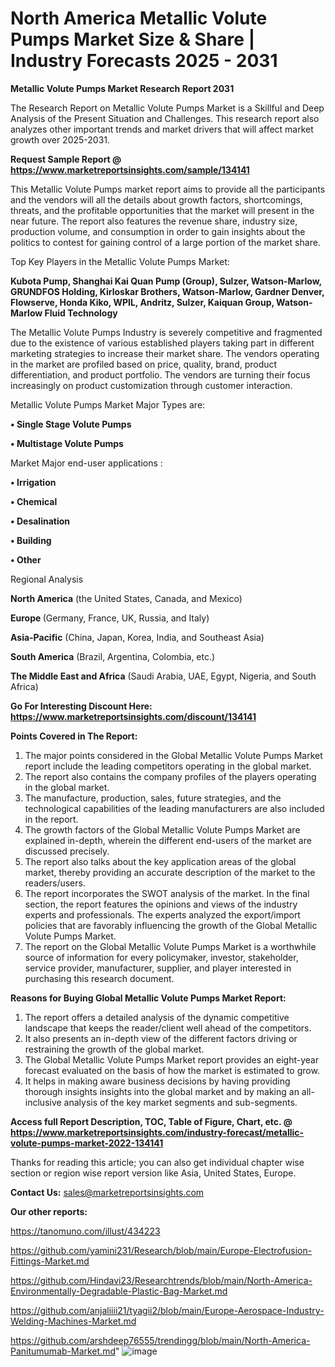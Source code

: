 # North America Metallic Volute Pumps Market Size & Share | Industry Forecasts 2025 - 2031

<strong>Metallic Volute Pumps Market Research Report 2031</strong>

The Research Report on Metallic Volute Pumps Market is a Skillful and Deep Analysis of the Present Situation and Challenges. This research report also analyzes other important trends and market drivers that will affect market growth over 2025-2031.

<strong>Request Sample Report @ <a href=https://www.marketreportsinsights.com/sample/134141>https://www.marketreportsinsights.com/sample/134141</a></strong>

This Metallic Volute Pumps market report aims to provide all the participants and the vendors will all the details about growth factors, shortcomings, threats, and the profitable opportunities that the market will present in the near future. The report also features the revenue share, industry size, production volume, and consumption in order to gain insights about the politics to contest for gaining control of a large portion of the market share.

Top Key Players in the Metallic Volute Pumps Market:

<strong>Kubota Pump, Shanghai Kai Quan Pump (Group), Sulzer, Watson-Marlow, GRUNDFOS Holding, Kirloskar Brothers, Watson-Marlow, Gardner Denver, Flowserve, Honda Kiko, WPIL, Andritz, Sulzer, Kaiquan Group, Watson-Marlow Fluid Technology</strong>

The Metallic Volute Pumps Industry is severely competitive and fragmented due to the existence of various established players taking part in different marketing strategies to increase their market share. The vendors operating in the market are profiled based on price, quality, brand, product differentiation, and product portfolio. The vendors are turning their focus increasingly on product customization through customer interaction.

Metallic Volute Pumps Market Major Types are:

<strong>• Single Stage Volute Pumps

• Multistage Volute Pumps</strong>

Market Major end-user applications :

<strong>• Irrigation

• Chemical

• Desalination

• Building

• Other</strong>

Regional Analysis

</u><strong><b>North America</b></strong> (the United States, Canada, and Mexico)

<strong><b>Europe </b></strong>(Germany, France, UK, Russia, and Italy)

<strong><b>Asia-Pacific</b></strong> (China, Japan, Korea, India, and Southeast Asia)

<strong><b>South America</b></strong> (Brazil, Argentina, Colombia, etc.)

<strong><b>The Middle East and Africa</b></strong> (Saudi Arabia, UAE, Egypt, Nigeria, and South Africa)

<strong>Go For Interesting Discount Here: <a href=https://www.marketreportsinsights.com/discount/134141>https://www.marketreportsinsights.com/discount/134141</a></strong>

<strong>Points Covered in The Report:</strong>
<ol>
  <li>The major points considered in the Global Metallic Volute Pumps Market report include the leading competitors operating in the global market.</li>
  <li>The report also contains the company profiles of the players operating in the global market.</li>
  <li>The manufacture, production, sales, future strategies, and the technological capabilities of the leading manufacturers are also included in the report.</li>
  <li>The growth factors of the Global Metallic Volute Pumps Market are explained in-depth, wherein the different end-users of the market are discussed precisely.</li>
  <li>The report also talks about the key application areas of the global market, thereby providing an accurate description of the market to the readers/users.</li>
  <li>The report incorporates the SWOT analysis of the market. In the final section, the report features the opinions and views of the industry experts and professionals. The experts analyzed the export/import policies that are favorably influencing the growth of the Global Metallic Volute Pumps Market.</li>
  <li>The report on the Global Metallic Volute Pumps Market is a worthwhile source of information for every policymaker, investor, stakeholder, service provider, manufacturer, supplier, and player interested in purchasing this research document.</li>
</ol>
<strong>Reasons for Buying Global Metallic Volute Pumps Market Report:</strong>

<ol>
  <li>The report offers a detailed analysis of the dynamic competitive landscape that keeps the reader/client well ahead of the competitors.</li>
  <li>It also presents an in-depth view of the different factors driving or restraining the growth of the global market.</li>
  <li>The Global Metallic Volute Pumps Market report provides an eight-year forecast evaluated on the basis of how the market is estimated to grow.</li>
  <li>It helps in making aware business decisions by having providing thorough insights insights into the global market and by making an all-inclusive analysis of the key market segments and sub-segments.</li>
</ol>
<strong>Access full Report Description, TOC, Table of Figure, Chart, etc. @ <a href=https://www.marketreportsinsights.com/industry-forecast/metallic-volute-pumps-market-2022-134141>https://www.marketreportsinsights.com/industry-forecast/metallic-volute-pumps-market-2022-134141</a></strong>


Thanks for reading this article; you can also get individual chapter wise section or region wise report version like Asia, United States, Europe.

<strong>Contact Us:</strong>
sales@marketreportsinsights.com

<strong>Our other reports:</strong>

<a href=https://tanomuno.com/illust/434223>https://tanomuno.com/illust/434223</a>

<a href=https://github.com/yamini231/Research/blob/main/Europe-Electrofusion-Fittings-Market.md>https://github.com/yamini231/Research/blob/main/Europe-Electrofusion-Fittings-Market.md</a>

<a href=https://github.com/Hindavi23/Researchtrends/blob/main/North-America-Environmentally-Degradable-Plastic-Bag-Market.md>https://github.com/Hindavi23/Researchtrends/blob/main/North-America-Environmentally-Degradable-Plastic-Bag-Market.md</a>

<a href=https://github.com/anjaliiii21/tyagii2/blob/main/Europe-Aerospace-Industry-Welding-Machines-Market.md>https://github.com/anjaliiii21/tyagii2/blob/main/Europe-Aerospace-Industry-Welding-Machines-Market.md</a>

<a href=https://github.com/arshdeep76555/trendingg/blob/main/North-America-Panitumumab-Market.md>https://github.com/arshdeep76555/trendingg/blob/main/North-America-Panitumumab-Market.md</a>"
![image](https://github.com/user-attachments/assets/32cba2a3-9fa2-4c5c-b812-e21566113117)
